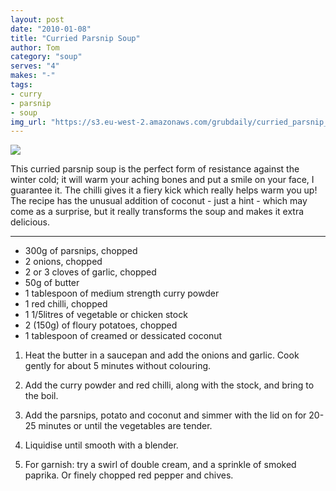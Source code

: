 ```yaml
---
layout: post
date: "2010-01-08"
title: "Curried Parsnip Soup"
author: Tom
category: "soup"
serves: "4"
makes: "-"
tags:
- curry
- parsnip
- soup
img_url: "https://s3.eu-west-2.amazonaws.com/grubdaily/curried_parsnip_soup.jpg"
---
```

<img src="https://s3.eu-west-2.amazonaws.com/grubdaily/curried_parsnip_soup.jpg" />

This curried parsnip soup is the perfect form of resistance against the winter cold; it will warm your aching bones and put a smile on your face, I guarantee it. The chilli gives it a fiery kick which really helps warm you up! The recipe has the unusual addition of coconut - just a hint - which may come as a surprise, but it really transforms the soup and makes it extra delicious.

---
* 300g of parsnips, chopped
* 2 onions, chopped
* 2 or 3 cloves of garlic, chopped
* 50g of butter
* 1 tablespoon of medium strength curry powder
* 1 red chilli, chopped
* 1 1/5litres of vegetable or chicken stock
* 2 (150g) of floury potatoes, chopped
* 1 tablespoon of creamed or dessicated coconut

1. Heat the butter in a saucepan and add the onions and garlic. Cook gently for about 5 minutes without colouring.

2. Add the curry powder and red chilli, along with the stock, and bring to the boil.

3. Add the parsnips, potato and coconut and simmer with the lid on for 20-25 minutes or until the vegetables are tender.

4. Liquidise until smooth with a blender.

5. For garnish: try a swirl of double cream, and a sprinkle of smoked paprika. Or finely chopped red pepper and chives.

